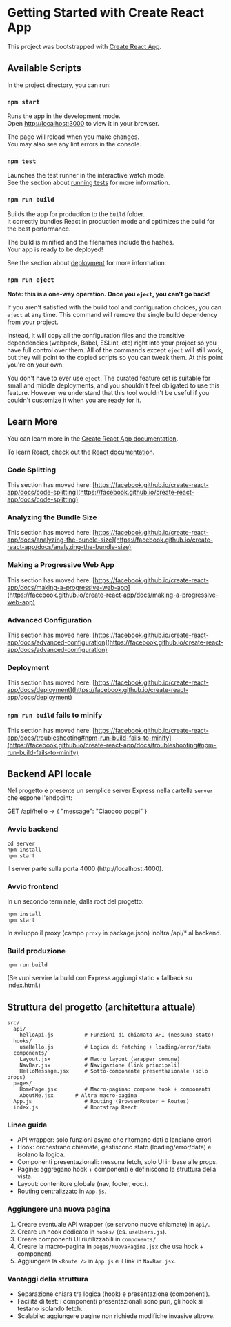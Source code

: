 # Getting Started with Create React App

This project was bootstrapped with [Create React App](https://github.com/facebook/create-react-app).

## Available Scripts

In the project directory, you can run:

### `npm start`

Runs the app in the development mode.\
Open [http://localhost:3000](http://localhost:3000) to view it in your browser.

The page will reload when you make changes.\
You may also see any lint errors in the console.

### `npm test`

Launches the test runner in the interactive watch mode.\
See the section about [running tests](https://facebook.github.io/create-react-app/docs/running-tests) for more information.

### `npm run build`

Builds the app for production to the `build` folder.\
It correctly bundles React in production mode and optimizes the build for the best performance.

The build is minified and the filenames include the hashes.\
Your app is ready to be deployed!

See the section about [deployment](https://facebook.github.io/create-react-app/docs/deployment) for more information.

### `npm run eject`

**Note: this is a one-way operation. Once you `eject`, you can't go back!**

If you aren't satisfied with the build tool and configuration choices, you can `eject` at any time. This command will remove the single build dependency from your project.

Instead, it will copy all the configuration files and the transitive dependencies (webpack, Babel, ESLint, etc) right into your project so you have full control over them. All of the commands except `eject` will still work, but they will point to the copied scripts so you can tweak them. At this point you're on your own.

You don't have to ever use `eject`. The curated feature set is suitable for small and middle deployments, and you shouldn't feel obligated to use this feature. However we understand that this tool wouldn't be useful if you couldn't customize it when you are ready for it.

## Learn More

You can learn more in the [Create React App documentation](https://facebook.github.io/create-react-app/docs/getting-started).

To learn React, check out the [React documentation](https://reactjs.org/).

### Code Splitting

This section has moved here: [https://facebook.github.io/create-react-app/docs/code-splitting](https://facebook.github.io/create-react-app/docs/code-splitting)

### Analyzing the Bundle Size

This section has moved here: [https://facebook.github.io/create-react-app/docs/analyzing-the-bundle-size](https://facebook.github.io/create-react-app/docs/analyzing-the-bundle-size)

### Making a Progressive Web App

This section has moved here: [https://facebook.github.io/create-react-app/docs/making-a-progressive-web-app](https://facebook.github.io/create-react-app/docs/making-a-progressive-web-app)

### Advanced Configuration

This section has moved here: [https://facebook.github.io/create-react-app/docs/advanced-configuration](https://facebook.github.io/create-react-app/docs/advanced-configuration)

### Deployment

This section has moved here: [https://facebook.github.io/create-react-app/docs/deployment](https://facebook.github.io/create-react-app/docs/deployment)

### `npm run build` fails to minify

This section has moved here: [https://facebook.github.io/create-react-app/docs/troubleshooting#npm-run-build-fails-to-minify](https://facebook.github.io/create-react-app/docs/troubleshooting#npm-run-build-fails-to-minify)

## Backend API locale

Nel progetto è presente un semplice server Express nella cartella `server` che espone l'endpoint:

GET /api/hello -> { "message": "Ciaoooo poppi" }

### Avvio backend

```
cd server
npm install
npm start
```

Il server parte sulla porta 4000 (http://localhost:4000).

### Avvio frontend

In un secondo terminale, dalla root del progetto:

```
npm install
npm start
```

In sviluppo il proxy (campo `proxy` in package.json) inoltra /api/* al backend.

### Build produzione

```
npm run build
```

(Se vuoi servire la build con Express aggiungi static + fallback su index.html.)

## Struttura del progetto (architettura attuale)

```
src/
  api/
    helloApi.js          # Funzioni di chiamata API (nessuno stato)
  hooks/
    useHello.js          # Logica di fetching + loading/error/data
  components/
    Layout.jsx           # Macro layout (wrapper comune)
    NavBar.jsx           # Navigazione (link principali)
    HelloMessage.jsx     # Sotto-componente presentazionale (solo props)
  pages/
    HomePage.jsx         # Macro-pagina: compone hook + componenti
    AboutMe.jsx       # Altra macro-pagina
  App.js                 # Routing (BrowserRouter + Routes)
  index.js               # Bootstrap React
```

### Linee guida

- API wrapper: solo funzioni async che ritornano dati o lanciano errori.
- Hook: orchestrano chiamate, gestiscono stato (loading/error/data) e isolano la logica.
- Componenti presentazionali: nessuna fetch, solo UI in base alle props.
- Pagine: aggregano hook + componenti e definiscono la struttura della vista.
- Layout: contenitore globale (nav, footer, ecc.).
- Routing centralizzato in `App.js`.

### Aggiungere una nuova pagina

1. Creare eventuale API wrapper (se servono nuove chiamate) in `api/`.
2. Creare un hook dedicato in `hooks/` (es. `useUsers.js`).
3. Creare componenti UI riutilizzabili in `components/`.
4. Creare la macro-pagina in `pages/NuovaPagina.jsx` che usa hook + componenti.
5. Aggiungere la `<Route />` in `App.js` e il link in `NavBar.jsx`.

### Vantaggi della struttura

- Separazione chiara tra logica (hook) e presentazione (componenti).
- Facilità di test: i componenti presentazionali sono puri, gli hook si testano isolando fetch.
- Scalabile: aggiungere pagine non richiede modifiche invasive altrove.

